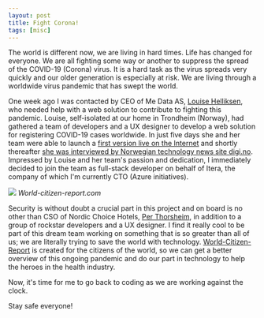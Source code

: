 ```yaml
---
layout: post
title: Fight Corona!
tags: [misc]
---
```


The world is different now, we are living in hard times. Life has changed for everyone. We are all fighting some way or another to suppress the spread of the COVID-19 (Corona) virus. It is a hard task as the virus spreads very quickly and our older generation is especially at risk. We are living through a worldwide virus pandemic that has swept the world.

One week ago I was contacted by CEO of Me Data AS, [Louise Helliksen](https://twitter.com/LHelliksen), who needed help with a web solution to contribute to fighting this pandemic. Louise, self-isolated at our home in Trondheim (Norway), had gathered a team of developers and a UX designer to develop a web solution for registering COVID-19 cases worldwide. In just five days she and her team were able to launch a [first version live on the Internet](https://world-citizen-report.com/) and shortly thereafter [she was interviewed by Norwegian technology news site digi.no](https://www.digi.no/artikler/hun-lager-globalt-korona-register-fra-karantene-i-trondheim/487525). Impressed by Louise and her team's passion and dedication, I immediately decided to join the team as full-stack developer on behalf of Itera, the company of which I'm currently CTO (Azure initiatives).

[<img src="{{ site.url }}/public/img/fight_corona.png">](https://world-citizen-report.com/)
*World-citizen-report.com*

Security is without doubt a crucial part in this project and on board is no other than CSO of Nordic Choice Hotels, [Per Thorsheim](https://twitter.com/thorsheim), in addition to a group of rockstar developers and a UX designer. I find it really cool to be part of this dream team working on something that is so greater than all of us; we are literally trying to save the world with technology. [World-Citizen-Report](https://world-citizen-report.com/) is created for the citizens of the world, so we can get a better overview of this ongoing pandemic and do our part in technology to help the heroes in the health industry.

Now, it's time for me to go back to coding as we are working against the clock. 

Stay safe everyone!